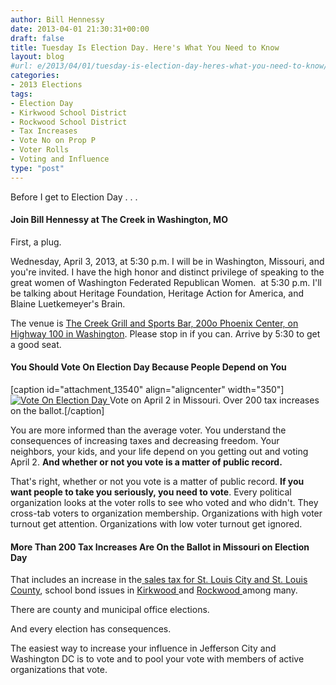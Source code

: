 ```yaml
---
author: Bill Hennessy
date: 2013-04-01 21:30:31+00:00
draft: false
title: Tuesday Is Election Day. Here's What You Need to Know
layout: blog
#url: e/2013/04/01/tuesday-is-election-day-heres-what-you-need-to-know/
categories:
- 2013 Elections
tags:
- Election Day
- Kirkwood School District
- Rockwood School District
- Tax Increases
- Vote No on Prop P
- Voter Rolls
- Voting and Influence
type: "post"
---
```


Before I get to Election Day . . .


#### Join Bill Hennessy at The Creek in Washington, MO


First, a plug.

Wednesday, April 3, 2013, at 5:30 p.m. I will be in Washington, Missouri, and you're invited. I have the high honor and distinct privilege of speaking to the great women of Washington Federated Republican Women.  at 5:30 p.m. I'll be talking about Heritage Foundation, Heritage Action for America, and Blaine Luetkemeyer's Brain.

The venue is [The Creek Grill and Sports Bar, 200o Phoenix Center, on Highway 100 in Washington](https://www.thecreekgrill.com/contact-the-creek-grill-and-sports-bar-washington-mo.htm). Please stop in if you can. Arrive by 5:30 to get a good seat.


#### You Should Vote On Election Day Because People Depend on You


[caption id="attachment_13540" align="aligncenter" width="350"][![Vote On Election Day](https://hennessysview.com/wp-content/uploads/2013/04/badge_button_your_vote_counts_2_.jpg)
](https://hennessysview.com/wp-content/uploads/2013/04/badge_button_your_vote_counts_2_.jpg) Vote on April 2 in Missouri. Over 200 tax increases on the ballot.[/caption]

You are more informed than the average voter. You understand the consequences of increasing taxes and decreasing freedom. Your neighbors, your kids, and your life depend on you getting out and voting April 2. **And whether or not you vote is a matter of public record.**

That's right, whether or not you vote is a matter of public record. **If you want people to take you seriously, you need to vote**. Every political organization looks at the voter rolls to see who voted and who didn't. They cross-tab voters to organization membership. Organizations with high voter turnout get attention. Organizations with low voter turnout get ignored.


#### More Than 200 Tax Increases Are On the Ballot in Missouri on Election Day


That includes an increase in the[ sales tax for St. Louis City and St. Louis County](https://hennessysview.com/2013/03/19/vote-no-on-proposition-p-on-april-2/), school bond issues in [Kirkwood ](https://hennessysview.com/2013/03/18/if-you-vote-in-kirkwood-school-district-listen-up/)and [Rockwood ](https://hennessysview.com/2013/03/21/rockwood-school-district-wants-more-money-but-state-audit-found-it-mismanages-the-money-it-has/)among many.

There are county and municipal office elections.

And every election has consequences.

The easiest way to increase your influence in Jefferson City and Washington DC is to vote and to pool your vote with members of active organizations that vote.




